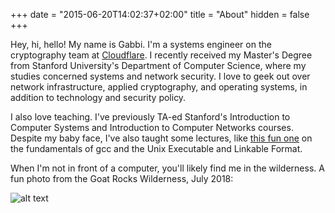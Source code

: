 +++
date = "2015-06-20T14:02:37+02:00"
title = "About"
hidden = false
+++

Hey, hi, hello! My name is Gabbi. I'm a systems engineer on the cryptography team at [Cloudflare](https://cloudflare.com). I recently received my Master's Degree from Stanford University's Department of Computer Science, where my studies concerned systems and network security. I love to geek out over network infrastructure, applied cryptography, and operating systems, in addition to technology and security policy. 

I also love teaching. I've previously TA-ed Stanford's Introduction to Computer Systems and Introduction to Computer Networks courses. Despite my baby face, I've also taught some lectures, like [this fun one](/pdfs/gcc_make_up6.pdf) on the fundamentals of gcc and the Unix Executable and Linkable Format.

When I'm not in front of a computer, you'll likely find me in the wilderness. A fun photo from the Goat Rocks Wilderness, July 2018:

![alt text](../images/goat_rocks.png "Baaaa")

